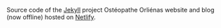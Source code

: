 <!-- TODO(dmilon): update URL -->
Source code of the [Jekyll](https://jekyllrb.com/) project Ostéopathe Orliénas website and blog (now offline) hosted on [Netlify](https://www.netlify.com/).
